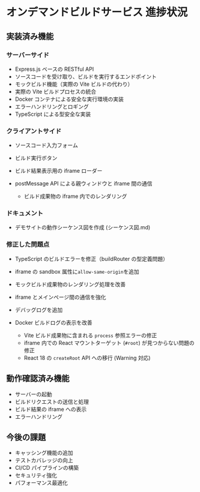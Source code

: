 # オンデマンドビルドサービス 進捗状況

## 実装済み機能

### サーバーサイド

- Express.js ベースの RESTful API
- ソースコードを受け取り、ビルドを実行するエンドポイント
- モックビルド機能（実際の Vite ビルドの代わり）
- 実際の Vite ビルドプロセスの統合
- Docker コンテナによる安全な実行環境の実装
- エラーハンドリングとロギング
- TypeScript による型安全な実装

### クライアントサイド

- ソースコード入力フォーム
- ビルド実行ボタン
- ビルド結果表示用の iframe ローダー
- postMessage API による親ウィンドウと iframe 間の通信

  - ビルド成果物の iframe 内でのレンダリング

### ドキュメント

- デモサイトの動作シーケンス図を作成 (シーケンス図.md)

### 修正した問題点

- TypeScript のビルドエラーを修正（buildRouter の型定義問題）
- iframe の sandbox 属性に`allow-same-origin`を追加
- モックビルド成果物のレンダリング処理を改善
- iframe とメインページ間の通信を強化
- デバッグログを追加
- Docker ビルドログの表示を改善

  - Vite ビルド成果物に含まれる `process` 参照エラーの修正
  - iframe 内での React マウントターゲット (`#root`) が見つからない問題の修正
  - React 18 の `createRoot` API への移行 (Warning 対応)

## 動作確認済み機能

- サーバーの起動
- ビルドリクエストの送信と処理
- ビルド結果の iframe への表示
- エラーハンドリング

## 今後の課題

- キャッシング機能の追加
- テストカバレッジの向上
- CI/CD パイプラインの構築
- セキュリティ強化
- パフォーマンス最適化
